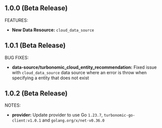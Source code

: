 ## 1.0.0 (Beta Release)

FEATURES:

- **New Data Resource:** `cloud_data_source`

## 1.0.1 (Beta Release)

BUG FIXES:

- **data-source/turbonomic_cloud_entity_recommendation:** Fixed issue with `cloud_data_source` data source where an error is throw when specifying a entity that does not exist

## 1.0.2 (Beta Release)

NOTES:

- **provider:** Update provider to use Go `1.23.7`, `turbonomic-go-client:v1.0.1` and `golang.org/x/net-v0.36.0`

